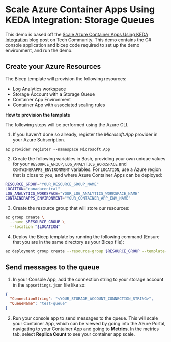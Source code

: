 # Scale Azure Container Apps Using KEDA Integration: Storage Queues

This demo is based off the [Scale Azure Container Apps Using KEDA Integration](https://techcommunity.microsoft.com/t5/fasttrack-for-azure/scale-azure-container-apps-using-keda-integration/ba-p/3674861) blog post on Tech Community. This demo contains the C# console application and bicep code required to set up the demo environment, and run the demo.

## Create your Azure Resources

The Bicep template will provision the following resources:

- Log Analytics workspace
- Storage Account with a Storage Queue
- Container App Environment
- Container App with associated scaling rules

**How to provision the template**

The following steps will be performed using the Azure CLI.

1. If you haven't done so already, register the *Microsoft.App* provider in your Azure Subscription.

```azurecli
az provider register --namespace Microsoft.App
```

2. Create the following variables in Bash, providing your own unique values for your ```RESOURCE_GROUP```, ```LOG_ANALYTICS_WORKSPACE``` and ```CONTAINERAPPS_ENVIRONMENT``` variables. For ```LOCATION```, use a Azure region that is close to you, and where Azure Container Apps can be deployed:

```bash
RESOURCE_GROUP="YOUR_RESOURCE_GROUP_NAME"
LOCATION="canadacentral"
LOG_ANALYTICS_WORKSPACE="YOUR_LOG_ANALYTICS_WORKSPACE_NAME"
CONTAINERAPPS_ENVIRONMENT="YOUR_CONTAINER_APP_ENV_NAME" 
```

3. Create the resource group that will store our resources:

```bash
az group create \
  --name $RESOURCE_GROUP \
  --location "$LOCATION"
```

4. Deploy the Bicep template by running the following command (Ensure that you are in the same directory as your Bicep file):

```bash
az deployment group create --resource-group $RESOURCE_GROUP --template-file ./main.bicep
```

## Send messages to the queue

1. In your Console App, add the connection string to your storage account in the ```appsettings.json``` file like so:

```json
{
  "ConnectionString": "<YOUR_STORAGE_ACCOUNT_CONNECTION_STRING>",
  "QueueName": "test-queue"
}
```

2. Run your console app to send messages to the queue. This will scale your Container App, which can be viewed by going into the Azure Portal, navigating to your Container App and going to **Metrics**. In the metrics tab, select **Replica Count** to see your container app scale.